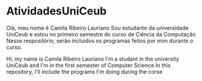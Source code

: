 # AtividadesUniCeub
Olá, meu nome é Camila Ribeiro Lauriano
Sou estudante da universidade UniCeub e estou no primeiro semestre do curso de Ciência da Computação
Nesse respositório, serão incluidos os programas feitos por mim durante o curso.

Hi, my name is Camila Ribeiro Lauriano
I'm a studant in the university UniCeub and I'm in the first semester of Computer Science
In this repository, I'll include the programs I'm doing during the corse
